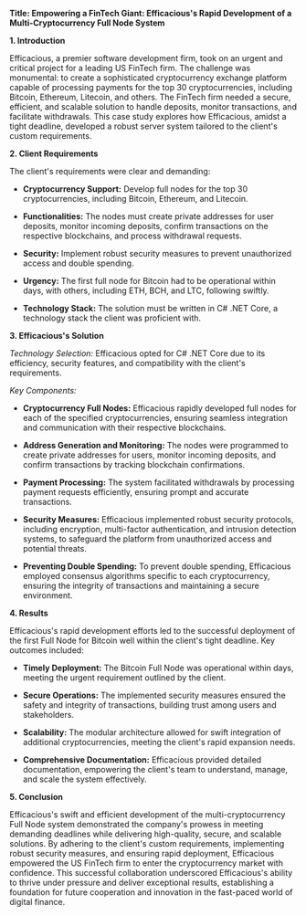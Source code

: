 **Title: Empowering a FinTech Giant: Efficacious's Rapid Development of a Multi-Cryptocurrency Full Node System**

**1. Introduction**

Efficacious, a premier software development firm, took on an urgent and critical project for a leading US FinTech firm. The challenge was monumental: to create a sophisticated cryptocurrency exchange platform capable of processing payments for the top 30 cryptocurrencies, including Bitcoin, Ethereum, Litecoin, and others. The FinTech firm needed a secure, efficient, and scalable solution to handle deposits, monitor transactions, and facilitate withdrawals. This case study explores how Efficacious, amidst a tight deadline, developed a robust server system tailored to the client's custom requirements.

**2. Client Requirements**

The client's requirements were clear and demanding:

-   **Cryptocurrency Support:** Develop full nodes for the top 30 cryptocurrencies, including Bitcoin, Ethereum, and Litecoin.
    
-   **Functionalities:** The nodes must create private addresses for user deposits, monitor incoming deposits, confirm transactions on the respective blockchains, and process withdrawal requests.
    
-   **Security:** Implement robust security measures to prevent unauthorized access and double spending.
    
-   **Urgency:** The first full node for Bitcoin had to be operational within days, with others, including ETH, BCH, and LTC, following swiftly.
    
-   **Technology Stack:** The solution must be written in C# .NET Core, a technology stack the client was proficient with.
    

**3. Efficacious's Solution**

_Technology Selection:_ Efficacious opted for C# .NET Core due to its efficiency, security features, and compatibility with the client's requirements.

_Key Components:_

-   **Cryptocurrency Full Nodes:** Efficacious rapidly developed full nodes for each of the specified cryptocurrencies, ensuring seamless integration and communication with their respective blockchains.
    
-   **Address Generation and Monitoring:** The nodes were programmed to create private addresses for users, monitor incoming deposits, and confirm transactions by tracking blockchain confirmations.
    
-   **Payment Processing:** The system facilitated withdrawals by processing payment requests efficiently, ensuring prompt and accurate transactions.
    
-   **Security Measures:** Efficacious implemented robust security protocols, including encryption, multi-factor authentication, and intrusion detection systems, to safeguard the platform from unauthorized access and potential threats.
    
-   **Preventing Double Spending:** To prevent double spending, Efficacious employed consensus algorithms specific to each cryptocurrency, ensuring the integrity of transactions and maintaining a secure environment.
    

**4. Results**

Efficacious's rapid development efforts led to the successful deployment of the first Full Node for Bitcoin well within the client's tight deadline. Key outcomes included:

-   **Timely Deployment:** The Bitcoin Full Node was operational within days, meeting the urgent requirement outlined by the client.
    
-   **Secure Operations:** The implemented security measures ensured the safety and integrity of transactions, building trust among users and stakeholders.
    
-   **Scalability:** The modular architecture allowed for swift integration of additional cryptocurrencies, meeting the client's rapid expansion needs.
    
-   **Comprehensive Documentation:** Efficacious provided detailed documentation, empowering the client's team to understand, manage, and scale the system effectively.
    

**5. Conclusion**

Efficacious's swift and efficient development of the multi-cryptocurrency Full Node system demonstrated the company's prowess in meeting demanding deadlines while delivering high-quality, secure, and scalable solutions. By adhering to the client's custom requirements, implementing robust security measures, and ensuring rapid deployment, Efficacious empowered the US FinTech firm to enter the cryptocurrency market with confidence. This successful collaboration underscored Efficacious's ability to thrive under pressure and deliver exceptional results, establishing a foundation for future cooperation and innovation in the fast-paced world of digital finance.
